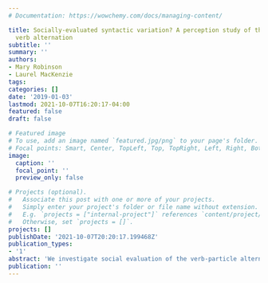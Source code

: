 ```yaml
---
# Documentation: https://wowchemy.com/docs/managing-content/

title: Socially-evaluated syntactic variation? A perception study of the English particle
  verb alternation
subtitle: ''
summary: ''
authors:
- Mary Robinson
- Laurel MacKenzie
tags:
categories: []
date: '2019-01-03'
lastmod: 2021-10-07T16:20:17-04:00
featured: false
draft: false

# Featured image
# To use, add an image named `featured.jpg/png` to your page's folder.
# Focal points: Smart, Center, TopLeft, Top, TopRight, Left, Right, BottomLeft, Bottom, BottomRight.
image:
  caption: ''
  focal_point: ''
  preview_only: false

# Projects (optional).
#   Associate this post with one or more of your projects.
#   Simply enter your project's folder or file name without extension.
#   E.g. `projects = ["internal-project"]` references `content/project/deep-learning/index.md`.
#   Otherwise, set `projects = []`.
projects: []
publishDate: '2021-10-07T20:20:17.199468Z'
publication_types:
- '1'
abstract: 'We investigate social evaluation of the verb-particle alternation in English (e.g. *I took the trash out* ~ *I took out the trash*). Kroch & Small (1978) find that radio show hosts use the verb-particle-object order more than their guests, presumably to adhere to prescriptive norms disfavoring sentence-final prepositions. Our perception study, which employs Labov et al.'s (2011) "newscaster paradigm," assesses this claim. Newscasters produced either the verb-particle-object order or the verb-object-particle order sentence-finally, although ratings between these two conditions did not differ significantly. This suggests that, despite Kroch and Small’s findings, listeners do not socially evaluate this alternation in perception.'
publication: ''
---
```

